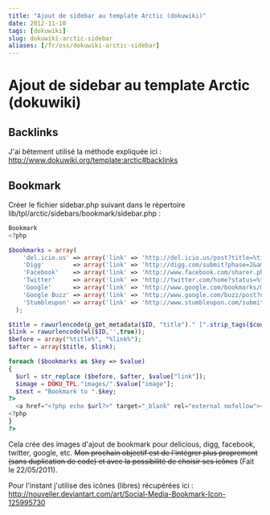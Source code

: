 ```yaml
---
title: "Ajout de sidebar au template Arctic (dokuwiki)"
date: 2012-11-10
tags: [dokuwiki]
slug: dokuwiki-arctic-sidebar
aliases: [/fr/oss/dokuwiki-arctic-sidebar]
---
```

# Ajout de sidebar au template Arctic (dokuwiki)

## Backlinks
J'ai bêtement utilisé la méthode expliquée ici : http://www.dokuwiki.org/template:arctic#backlinks

## Bookmark

Créer le fichier sidebar.php suivant dans le répertoire lib/tpl/arctic/sidebars/bookmark/sidebar.php :

```php
Bookmark
<?php

$bookmarks = array(
    'del.icio.us' => array('link' => 'http://del.icio.us/post?title=%title%&amp;url=%link%', 'image' => 'delicious.png'),
    'Digg'        => array('link' => 'http://digg.com/submit?phase=2&amp;title=%title%&amp;url=%link%', 'image' => 'digg.png'),
    'Facebook'    => array('link' => 'http://www.facebook.com/sharer.php?u=%link%&amp;t=%title%', 'image' => 'facebook.png'),
    'Twitter'     => array('link' => 'http://twitter.com/home?status=%title%:%link%', 'image' => 'twitter.png'),
    'Google'      => array('link' => 'http://www.google.com/bookmarks/mark?op=add&amp;title=%title%&amp;bkmk=%link%', 'image' => 'google.png'),
    'Google Buzz' => array('link' => 'http://www.google.com/buzz/post?url=%link%&amp;message=%title%', 'image' => 'buzz.png'),
    'Stumbleupon' => array('link' => 'http://www.stumbleupon.com/submit?url=%link%&amp;title=%title%', 'image' => 'stumble.png')
  );

$title = rawurlencode(p_get_metadata($ID, "title")." [".strip_tags($conf['title'])."]");
$link = rawurlencode(wl($ID,'',true));
$before = array("%title%", "%link%");
$after = array($title, $link);

foreach ($bookmarks as $key => $value)
{
  $url = str_replace ($before, $after, $value["link"]);
  $image = DOKU_TPL."images/".$value["image"];
  $text = "Bookmark to ".$key;
?>
  <a href="<?php echo $url?>" target="_blank" rel="external nofollow"><img src="<?php echo $image?>" width="16" height="16" alt="<?php echo $text?>" title="<?php echo $text?>" /></a>
<?php
}
?>
```

Cela crée des images d'ajout de bookmark pour delicious, digg, facebook, twitter, google, etc. ~~Mon prochain objectif est de l'intégrer plus proprement (sans duplication de code) et avec la possibilité de choisir ses icônes~~ (Fait le 22/05/2011).

Pour l'instant j'utilise des icônes (libres) récupérées ici : http://nouveller.deviantart.com/art/Social-Media-Bookmark-Icon-125995730

